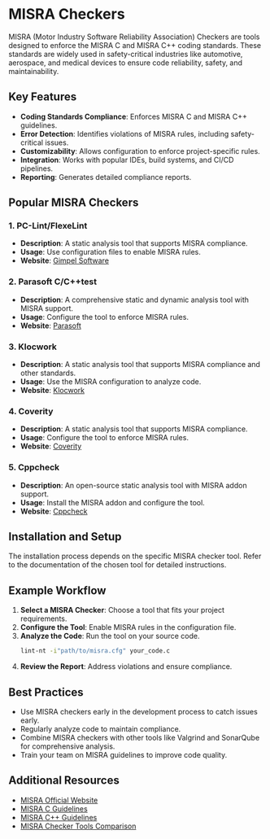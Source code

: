 # MISRA Checkers

MISRA (Motor Industry Software Reliability Association) Checkers are tools designed to enforce the MISRA C and MISRA C++ coding standards. These standards are widely used in safety-critical industries like automotive, aerospace, and medical devices to ensure code reliability, safety, and maintainability.

## Key Features
- **Coding Standards Compliance**: Enforces MISRA C and MISRA C++ guidelines.
- **Error Detection**: Identifies violations of MISRA rules, including safety-critical issues.
- **Customizability**: Allows configuration to enforce project-specific rules.
- **Integration**: Works with popular IDEs, build systems, and CI/CD pipelines.
- **Reporting**: Generates detailed compliance reports.

## Popular MISRA Checkers

### 1. **PC-Lint/FlexeLint**
- **Description**: A static analysis tool that supports MISRA compliance.
- **Usage**: Use configuration files to enable MISRA rules.
- **Website**: [Gimpel Software](https://www.gimpel.com/)

### 2. **Parasoft C/C++test**
- **Description**: A comprehensive static and dynamic analysis tool with MISRA support.
- **Usage**: Configure the tool to enforce MISRA rules.
- **Website**: [Parasoft](https://www.parasoft.com/)

### 3. **Klocwork**
- **Description**: A static analysis tool that supports MISRA compliance and other standards.
- **Usage**: Use the MISRA configuration to analyze code.
- **Website**: [Klocwork](https://www.perforce.com/products/klocwork)

### 4. **Coverity**
- **Description**: A static analysis tool that supports MISRA compliance.
- **Usage**: Configure the tool to enforce MISRA rules.
- **Website**: [Coverity](https://www.synopsys.com/software-integrity/security-testing/static-analysis-sast.html)

### 5. **Cppcheck**
- **Description**: An open-source static analysis tool with MISRA addon support.
- **Usage**: Install the MISRA addon and configure the tool.
- **Website**: [Cppcheck](http://cppcheck.sourceforge.net/)

## Installation and Setup
The installation process depends on the specific MISRA checker tool. Refer to the documentation of the chosen tool for detailed instructions.

## Example Workflow
1. **Select a MISRA Checker**: Choose a tool that fits your project requirements.
2. **Configure the Tool**: Enable MISRA rules in the configuration file.
3. **Analyze the Code**: Run the tool on your source code.
   ```bash
   lint-nt -i"path/to/misra.cfg" your_code.c
   ```
4. **Review the Report**: Address violations and ensure compliance.

## Best Practices
- Use MISRA checkers early in the development process to catch issues early.
- Regularly analyze code to maintain compliance.
- Combine MISRA checkers with other tools like Valgrind and SonarQube for comprehensive analysis.
- Train your team on MISRA guidelines to improve code quality.

## Additional Resources
- [MISRA Official Website](https://www.misra.org.uk/)
- [MISRA C Guidelines](https://www.misra.org.uk/misra-c/)
- [MISRA C++ Guidelines](https://www.misra.org.uk/misra-cpp/)
- [MISRA Checker Tools Comparison](https://www.misra.org.uk/tools/)